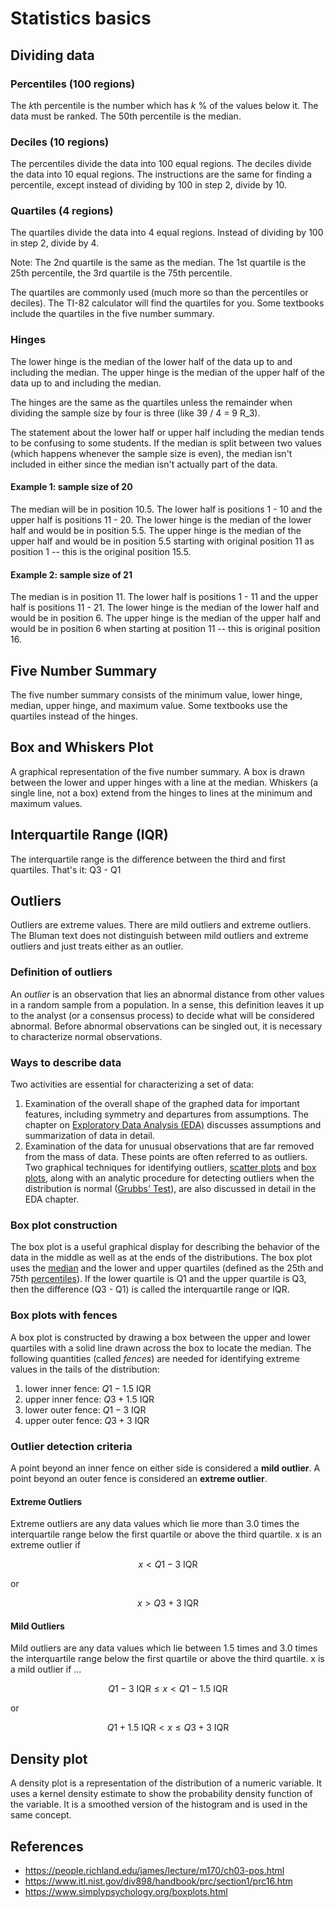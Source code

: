 # Statistics basics

## Dividing data

### Percentiles (100 regions)

The $k$th percentile is the number which has $k$ % of the values below it. The data must be ranked. The 50th percentile is the median.

### Deciles (10 regions)

The percentiles divide the data into 100 equal regions. The deciles divide the data into 10 equal regions. The instructions are the same for finding a percentile, except instead of dividing by 100 in step 2, divide by 10.

### Quartiles (4 regions)

The quartiles divide the data into 4 equal regions. Instead of dividing by 100 in step 2, divide by 4.

Note: The 2nd quartile is the same as the median. The 1st quartile is the 25th percentile, the 3rd quartile is the 75th percentile.

The quartiles are commonly used (much more so than the percentiles or deciles). The TI-82 calculator will find the quartiles for you. Some textbooks include the quartiles in the five number summary.

### Hinges

The lower hinge is the median of the lower half of the data up to and including the median. The upper hinge is the median of the upper half of the data up to and including the median.

The hinges are the same as the quartiles unless the remainder when dividing the sample size by four is three (like 39 / 4 = 9 R_3).

The statement about the lower half or upper half including the median tends to be confusing to some students. If the median is split between two values (which happens whenever the sample size is even), the median isn't included in either since the median isn't actually part of the data.

#### Example 1: sample size of 20

The median will be in position 10.5. The lower half is positions 1 - 10 and the upper half is positions 11 - 20. The lower hinge is the median of the lower half and would be in position 5.5. The upper hinge is the median of the upper half and would be in position 5.5 starting with original position 11 as position 1 -- this is the original position 15.5.

#### Example 2: sample size of 21

The median is in position 11. The lower half is positions 1 - 11 and the upper half is positions 11 - 21. The lower hinge is the median of the lower half and would be in position 6. The upper hinge is the median of the upper half and would be in position 6 when starting at position 11 -- this is original position 16.

## Five Number Summary

The five number summary consists of the minimum value, lower hinge, median, upper hinge, and maximum value. Some textbooks use the quartiles instead of the hinges.

## Box and Whiskers Plot

A graphical representation of the five number summary. A box is drawn between the lower and upper hinges with a line at the median. Whiskers (a single line, not a box) extend from the hinges to lines at the minimum and maximum values.

## Interquartile Range (IQR)

The interquartile range is the difference between the third and first quartiles. That's it: Q3 - Q1


## Outliers

Outliers are extreme values. There are mild outliers and extreme outliers. The Bluman text does not distinguish between mild outliers and extreme outliers and just treats either as an outlier.

### Definition of outliers

An _outlier_ is an observation that lies an abnormal distance from other values in a random sample from a population. In a sense, this definition leaves it up to the analyst (or a consensus process) to decide what will be considered abnormal. Before abnormal observations can be singled out, it is necessary to characterize normal observations.

### Ways to describe data 

Two activities are essential for characterizing a set of data:

1.  Examination of the overall shape of the graphed data for important features, including symmetry and departures from assumptions. The chapter on [Exploratory Data Analysis (EDA)](https://www.itl.nist.gov/div898/handbook/eda/section3/eda3.htm) discusses assumptions and summarization of data in detail.
2.  Examination of the data for unusual observations that are far removed from the mass of data. These points are often referred to as outliers. Two graphical techniques for identifying outliers, [scatter plots](https://www.itl.nist.gov/div898/handbook/eda/section3/scattera.htm) and [box plots](https://www.itl.nist.gov/div898/handbook/eda/section3/boxplot.htm), along with an analytic procedure for detecting outliers when the distribution is normal ([Grubbs' Test](https://www.itl.nist.gov/div898/handbook/eda/section3/eda35h.htm)), are also discussed in detail in the EDA chapter.


### Box plot construction

The box plot is a useful graphical display for describing the behavior of the data in the middle as well as at the ends of the distributions. The box plot uses the [median](https://www.itl.nist.gov/div898/handbook/eda/section3/eda351.htm) and the lower and upper quartiles (defined as the 25th and 75th [percentiles](https://www.itl.nist.gov/div898/handbook/prc/section2/prc252.htm)). If the lower quartile is Q1 and the upper quartile is Q3, then the difference (Q3 - Q1) is called the interquartile range or IQR.

### Box plots with fences 

A box plot is constructed by drawing a box between the upper and lower quartiles with a solid line drawn across the box to locate the median. The following quantities (called _fences_) are needed for identifying extreme values in the tails of the distribution:

1.  lower inner fence: $Q1 - 1.5 \ \text{IQR}$
2.  upper inner fence: $Q3 + 1.5 \ \text{IQR}$
3.  lower outer fence: $Q1 - 3 \ \text{IQR}$
4.  upper outer fence: $Q3 + 3 \ \text{IQR}$

### Outlier detection criteria

A point beyond an inner fence on either side is considered a **mild outlier**. A point beyond an outer fence is considered an **extreme outlier**.


#### Extreme Outliers

Extreme outliers are any data values which lie more than 3.0 times the interquartile range below the first quartile or above the third quartile. x is an extreme outlier if

$$x < Q1 - 3 \ \text{IQR}$$

or

$$x > Q3 + 3 \ \text{IQR}$$

#### Mild Outliers

Mild outliers are any data values which lie between 1.5 times and 3.0 times the interquartile range below the first quartile or above the third quartile. x is a mild outlier if ...

$$Q1 - 3 \ \text{IQR} \le x < Q1 - 1.5 \ \text{IQR}$$

or

$$Q1 + 1.5 \ \text{IQR} < x \le Q3 + 3 \ \text{IQR}$$


## Density plot

A density plot is a representation of the distribution of a numeric variable. It uses a kernel density estimate to show the probability density function of the variable. It is a smoothed version of the histogram and is used in the same concept.


## References

- https://people.richland.edu/james/lecture/m170/ch03-pos.html
- https://www.itl.nist.gov/div898/handbook/prc/section1/prc16.htm
- https://www.simplypsychology.org/boxplots.html